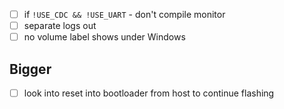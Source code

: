 * [ ] if `!USE_CDC && !USE_UART` - don't compile monitor
* [ ] separate logs out
* [ ] no volume label shows under Windows

## Bigger
* [ ] look into reset into bootloader from host to continue flashing
